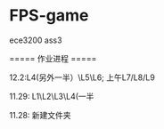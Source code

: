 # FPS-game
ece3200 ass3

===== 作业进程 =====

12.2:L4(另外一半）\L5\L6; 上午L7/L8/L9

11.29: L1\L2\L3\L4(一半

11.28: 新建文件夹
